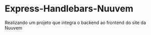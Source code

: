# Express-Handlebars-Nuuvem
Realizando um projeto que integra o backend ao frontend do site da Nuuvem
